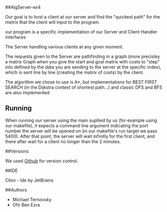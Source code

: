 ##AlgServer-ex4

Our goal is to host a client at our server and find the "quickest path" for the metrix that the client will input to the program.

our program is a specific implementation of our Server and Client Handler interfaces

The Server handling various clients at any given moment.

The requests given to the Server are pathfinding in a graph (more precisley a matrix Graph when you give the start and goal matrix with costs to "step" into defined 
by the data you are sending to the server at the specific index), which is sent line by line (creating the matrix of costs) by the client.

The algorithm we chose to use is A*, but implementations for BEST FIRST SEARCH (in the Dijkstra context of shortest path...) and classic DFS and BFS are also implemented.


## Running

When running our server using the main supllied by us (for example using our makefile), it expects a command line argument indicating the port number the server will be
opened on (in our makefile's run target we pass 5400). After that point, the server will wait infinitly for the first client, and there after wait for a client no longer
than the 2 minutes.

##Versions

We used [Github](https://github.com/michaeltern/ex4.git) for version control.


##IDE

Clion - Ide by JetBrains

##Authors

- Michael Ternovsky
- Ofir Ben Ezra

